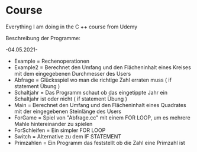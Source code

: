 # Course
Everything I am doing in the C ++ course from Udemy

Beschreibung der Programme:

 -04.05.2021-

- Example = Rechenoperationen
- Example2 = Berechnet den Umfang und den Flächeninhalt eines Kreises mit dem eingegebenen Durchmesser des Users 
- Abfrage = Glücksspiel wo man die richtige Zahl erraten muss ( if statement Übung )
- Schaltjahr = Das Programm schaut ob das eingetippte Jahr ein Schaltjahr ist oder nicht ( if statement Übung )
- Main = Berechnet den Umfang und den Flächeninhalt eines Quadrates mit der eingegebenen Steinlänge des Users
- ForGame = Spiel von "Abfrage.cc" mit einem FOR LOOP, um es mehrere Mahle hintereinander zu spielen
- ForSchleifen = Ein simpler FOR LOOP
- Switch = Alternative zu dem IF STATEMENT
- Primzahlen = Ein Programm das feststellt ob die Zahl eine Primzahl ist

